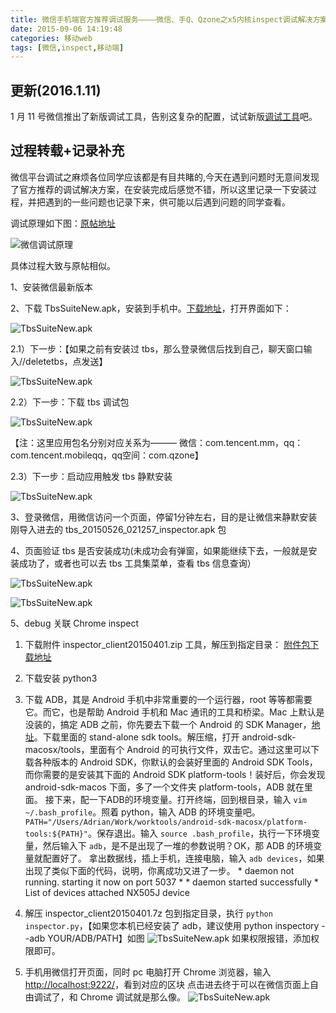 ```yaml
---
title: 微信手机端官方推荐调试服务————微信、手Q、Qzone之x5内核inspect调试解决方案
date: 2015-09-06 14:19:48
categories: 移动web
tags: [微信,inspect,移动端]
---
```

## 更新(2016.1.11)
1 月 11 号微信推出了新版调试工具，告别这复杂的配置，试试新版[调试工具](http://mp.weixin.qq.com/wiki/10/e5f772f4521da17fa0d7304f68b97d7e.html)吧。


## 过程转载+记录补充

微信平台调试之麻烦各位同学应该都是有目共睹的,今天在遇到问题时无意间发现了官方推荐的调试解决方案，在安装完成后感觉不错，所以这里记录一下安装过程，并把遇到的一些问题也记录下来，供可能以后遇到问题的同学查看。

调试原理如下图：[原帖地址](http://bbs.mb.qq.com/thread-243399-1-1.html?fid=93)

![微信调试原理](http://qcyoung.qiniudn.com/qcyoung/微信手机调试服务/微信inspector.png)

具体过程大致与原帖相似。

1、安装微信最新版本

2、下载 TbsSuiteNew.apk，安装到手机中。[下载地址](http://res.imtt.qq.com///tbs_inspect/TbsSuiteNew.zip)，打开界面如下：

![TbsSuiteNew.apk](http://qcyoung.qiniudn.com/qcyoung/微信手机调试服务/tbs工具集.png)

2.1）下一步：【如果之前有安装过 tbs，那么登录微信后找到自己，聊天窗口输入//deletetbs，点发送】

![TbsSuiteNew.apk](http://qcyoung.qiniudn.com/qcyoung/微信手机调试服务/Delete原有tbs.jpeg)

2.2）下一步：下载 tbs 调试包

![TbsSuiteNew.apk](http://qcyoung.qiniudn.com/qcyoung/微信手机调试服务/tbs安装1.png)

【注：这里应用包名分别对应关系为——— 微信：com.tencent.mm，qq：com.tencent.mobileqq，qq空间：com.qzone】

2.3）下一步：启动应用触发 tbs 静默安装

![TbsSuiteNew.apk](http://qcyoung.qiniudn.com/qcyoung/微信手机调试服务/tbs安装2.png)

3、登录微信，用微信访问一个页面，停留1分钟左右，目的是让微信来静默安装刚导入进去的 tbs_20150526_021257_inspector.apk 包

4、页面验证 tbs 是否安装成功(未成功会有弹窗，如果能继续下去，一般就是安装成功了，或者也可以去 tbs 工具集菜单，查看 tbs 信息查询）

![TbsSuiteNew.apk](http://qcyoung.qiniudn.com/qcyoung/微信手机调试服务/tbs安装3.png)

![TbsSuiteNew.apk](http://qcyoung.qiniudn.com/qcyoung/微信手机调试服务/tbs-status.jpg)

5、debug 关联 Chrome inspect

1. 下载附件 inspector_client20150401.zip 工具，解压到指定目录：
[附件包下载地址](http://res.imtt.qq.com///tbs_inspect/wx_sq_webview_debug.zip) 

2. 下载安装 python3

3. 下载 ADB，其是 Android 手机中非常重要的一个运行器，root 等等都需要它。而它，也是帮助 Android 手机和 Mac 通讯的工具和桥梁。Mac 上默认是没装的，搞定 ADB 之前，你先要去下载一个 Android 的 SDK Manager，[地址](http://developer.android.com/sdk/installing/index.html)。下载里面的 stand-alone sdk tools。解压缩，打开 android-sdk-macosx/tools，里面有个 Android 的可执行文件，双击它。通过这里可以下载各种版本的 Android SDK，你默认的会装好里面的 Android SDK Tools，而你需要的是安装其下面的 Android SDK platform-tools！装好后，你会发现 android-sdk-macos 下面，多了一个文件夹 platform-tools，ADB 就在里面。
接下来，配一下ADB的环境变量。打开终端，回到根目录，输入 `vim ~/.bash_profile`。照着 python，输入 ADB 的环境变量吧。`PATH="/Users/Adrian/Work/worktools/android-sdk-macosx/platform-tools:${PATH}"`。保存退出。输入 `source .bash_profile`，执行一下环境变量，然后输入下 `adb`，是不是出现了一堆的参数说明？OK，那 ADB 的环境变量就配置好了。
拿出数据线，插上手机，连接电脑，输入 `adb devices`，如果出现了类似下面的代码，说明，你离成功又进了一步。
\* daemon not running. starting it now on port 5037 *
\* daemon started successfully *
List of devices attached 
NX505J        device

4. 解压 inspector_client20150401.7z 包到指定目录，执行 `python inspector.py`，【如果您本机已经安装了 adb，建议使用 python inspectory --adb YOUR/ADB/PATH】如图
![TbsSuiteNew.apk](http://qcyoung.qiniudn.com/qcyoung/微信手机调试服务/tbs-success.png)
如果权限报错，添加权限即可。

5. 手机用微信打开页面，同时 pc 电脑打开 Chrome 浏览器，输入[http://localhost:9222/](http://localhost:9222/)，看到对应的区块
点击进去终于可以在微信页面上自由调试了，和 Chrome 调试就是那么像。
![TbsSuiteNew.apk](http://qcyoung.qiniudn.com/qcyoung/微信手机调试服务/tbs-webview.png)






